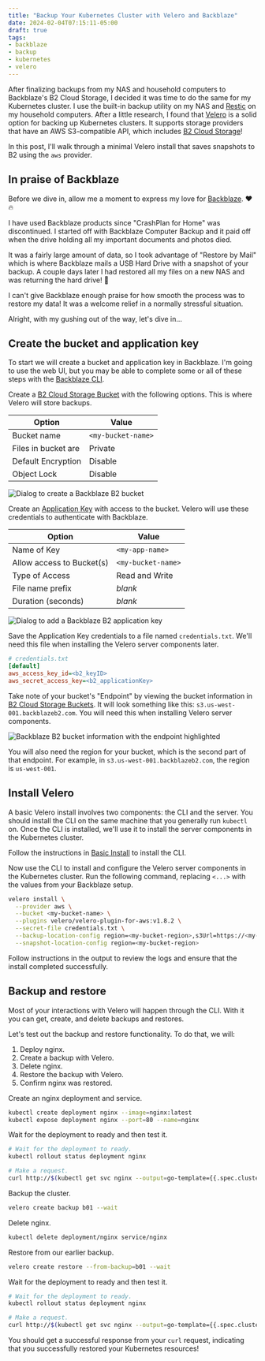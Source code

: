 ```yaml
---
title: "Backup Your Kubernetes Cluster with Velero and Backblaze"
date: 2024-02-04T07:15:11-05:00
draft: true
tags:
- backblaze
- backup
- kubernetes
- velero
---
```


After finalizing backups from my NAS and household computers to Backblaze's B2 Cloud Storage, I decided it was time to do the same for my Kubernetes cluster. I use the built-in backup utility on my NAS and [Restic](https://restic.readthedocs.io/en/stable/) on my household computers. After a little research, I found that [Velero](https://velero.io/) is a solid option for backing up Kubernetes clusters. It supports storage providers that have an AWS S3-compatible API, which includes [B2 Cloud Storage](https://www.backblaze.com/docs/cloud-storage-s3-compatible-api)!

In this post, I'll walk through a minimal Velero install that saves snapshots to B2 using the `aws` provider.


## In praise of Backblaze

Before we dive in, allow me a moment to express my love for [Backblaze](https://www.backblaze.com/). ❤️🔥

I have used Backblaze products since "CrashPlan for Home" was discontinued. I started off with Backblaze Computer Backup and it paid off when the drive holding all my important documents and photos died.

It was a fairly large amount of data, so I took advantage of "Restore by Mail" which is where Backblaze mails a USB Hard Drive with a snapshot of your backup. A couple days later I had restored all my files on a new NAS and was returning the hard drive! 🎉

I can't give Backblaze enough praise for how smooth the process was to restore my data! It was a welcome relief in a normally stressful situation.

Alright, with my gushing out of the way, let's dive in...

## Create the bucket and application key

To start we will create a bucket and application key in Backblaze. I'm going to use the web UI, but you may be able to complete some or all of these steps with the [Backblaze CLI](https://www.backblaze.com/docs/cloud-storage-command-line-tools).

Create a [B2 Cloud Storage Bucket](https://secure.backblaze.com/b2_buckets.htm) with the following options. This is where Velero will store backups.

| Option              | Value              |
| ------------------- | ------------------ |
| Bucket name         | `<my-bucket-name>` |
| Files in bucket are | Private            |
| Default Encryption  | Disable            |
| Object Lock         | Disable            |

![Dialog to create a Backblaze B2 bucket](create-bucket.png)

Create an [Application Key](https://secure.backblaze.com/app_keys.htm) with access to the bucket. Velero will use these credentials to authenticate with Backblaze.

| Option                    | Value              |
| ------------------------- | ------------------ |
| Name of Key               | `<my-app-name>`    |
| Allow access to Bucket(s) | `<my-bucket-name>` |
| Type of Access            | Read and Write     |
| File name prefix          | _blank_            |
| Duration (seconds)        | _blank_            |

![Dialog to add a Backblaze B2 application key](add-app-key.png)

Save the Application Key credentials to a file named `credentials.txt`. We'll need this file when installing the Velero server components later.

```ini
# credentials.txt
[default]
aws_access_key_id=<b2_keyID>
aws_secret_access_key=<b2_applicationKey>
```

Take note of your bucket's "Endpoint" by viewing the bucket information in [B2 Cloud Storage Buckets](https://secure.backblaze.com/b2_buckets.htm). It will look something like this: `s3.us-west-001.backblazeb2.com`. You will need this when installing Velero server components.

![Backblaze B2 bucket information with the endpoint highlighted](view-bucket-hl.png)

You will also need the region for your bucket, which is the second part of that endpoint. For example, in `s3.us-west-001.backblazeb2.com`, the region is `us-west-001`.

## Install Velero

A basic Velero install involves two components: the CLI and the server. You should install the CLI on the same machine that you generally run `kubectl` on. Once the CLI is installed, we'll use it to install the server components in the Kubernetes cluster.

Follow the instructions in [Basic Install](https://velero.io/docs/v1.13/basic-install/) to install the CLI.

Now use the CLI to install and configure the Velero server components in the Kubernetes cluster. Run the following command, replacing `<...>` with the values from your Backblaze setup.

```sh
velero install \
  --provider aws \
  --bucket <my-bucket-name> \
  --plugins velero/velero-plugin-for-aws:v1.8.2 \
  --secret-file credentials.txt \
  --backup-location-config region=<my-bucket-region>,s3Url=https://<my-bucket-endpoint> \
  --snapshot-location-config region=<my-bucket-region>
```

Follow instructions in the output to review the logs and ensure that the install completed successfully.

## Backup and restore

Most of your interactions with Velero will happen through the CLI. With it you can get, create, and delete backups and restores.

Let's test out the backup and restore functionality. To do that, we will:

1. Deploy nginx.
2. Create a backup with Velero.
3. Delete nginx.
4. Restore the backup with Velero.
5. Confirm nginx was restored.

Create an nginx deployment and service.

```sh
kubectl create deployment nginx --image=nginx:latest
kubectl expose deployment nginx --port=80 --name=nginx
```

Wait for the deployment to ready and then test it.

```sh
# Wait for the deployment to ready.
kubectl rollout status deployment nginx

# Make a request.
curl http://$(kubectl get svc nginx --output=go-template={{.spec.clusterIP}})
```

Backup the cluster.

```sh
velero create backup b01 --wait
```

Delete nginx.

```sh
kubectl delete deployment/nginx service/nginx
```

Restore from our earlier backup.

```sh
velero create restore --from-backup=b01 --wait
```

Wait for the deployment to ready and then test it.

```sh
# Wait for the deployment to ready.
kubectl rollout status deployment nginx

# Make a request.
curl http://$(kubectl get svc nginx --output=go-template={{.spec.clusterIP}})
```

You should get a successful response from your `curl` request, indicating that you successfully restored your Kubernetes resources!
